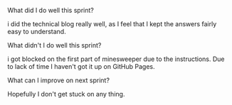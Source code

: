 What did I do well this sprint?

i did the technical blog really well, as I feel that I kept the answers fairly easy to understand.





What didn't I do well this sprint?

i got blocked on the first part of minesweeper due to the instructions. Due to lack of time I haven't got it up on GitHub Pages.  




What can I improve on next sprint?

Hopefully I don't get stuck on any thing.